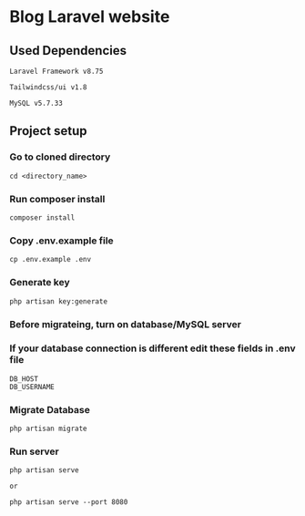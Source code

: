 # Blog Laravel website
##  Used Dependencies


```
Laravel Framework v8.75

Tailwindcss/ui v1.8

MySQL v5.7.33
```

## Project setup
### Go to cloned directory
```
cd <directory_name>
```
### Run composer install
```
composer install
```

### Copy .env.example file
```
cp .env.example .env
```

### Generate key
```
php artisan key:generate
```
### Before migrateing, turn on database/MySQL server
### If your database connection is different edit these fields in .env file
```
DB_HOST
DB_USERNAME
```
### Migrate Database

```
php artisan migrate
```
### Run server
```
php artisan serve

or

php artisan serve --port 8080
```
